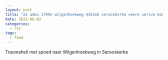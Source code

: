 ```yaml
---
layout: post
title: "a1 ambu 17992 wilgenhoekweg 4353eb serooskerke veere sersve bon 81586"
date: 2025-06-02
categories: 
  - rss
tags: 
  - feed
---
```


Traumaheli met spoed naar Wilgenhoekweg in Serooskerke
